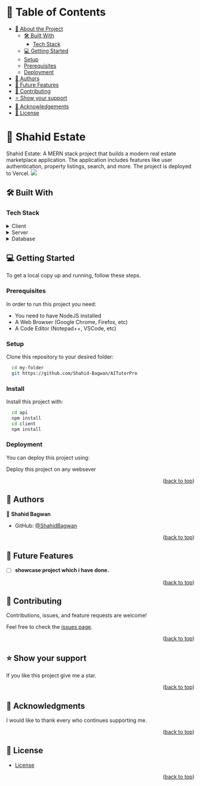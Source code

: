 <a name="readme-top"></a>

# 📗 Table of Contents

- [📖 About the Project](#about-project)
  - [🛠 Built With](#built-with)
    - [Tech Stack](#tech-stack)
  - [💻 Getting Started](#getting-started)
  - [Setup](#setup)
  - [Prerequisites](#prerequisites)
  - [Deployment](#deployment)
- [👥 Authors](#authors)
- [🔭 Future Features](#future-features)
- [🤝 Contributing](#contributing)
- [⭐️ Show your support](#support)
- [🙏 Acknowledgements](#acknowledgements)
- [📝 License](#license)

<!-- PROJECT DESCRIPTION -->

# 📖 Shahid Estate <a name="about-project"></a>

Shahid Estate: A MERN stack project that builds a modern real estate marketplace application. The application includes features like user authentication, property listings, search, and more. The project is deployed to Vercel.
<a href="https://real-estate-frontend-lyart.vercel.app/"><img src="./aitutor.jpg" /></a>

## 🛠 Built With <a name="built-with"></a>

### Tech Stack <a name="tech-stack"></a>

<details>
  <summary>Client</summary>
  <ul>
    <li><a href="https://developer.mozilla.org/en-US/docs/Web/HTML">Next</a></li>
    <li><a href="https://developer.mozilla.org/en-US/docs/Web/HTML">Tailwind</a></li>
    <li><a href="https://developer.mozilla.org/en-US/docs/Web/HTML">Typescript</a></li>
    <li><a href="https://developer.mozilla.org/en-US/docs/Web/HTML">NextAuth</a></li>
  </ul>
</details>

<details>
  <summary>Server</summary>
  <ul>
    <li>PlanetScale</li>
    <li>GCP</li>
  </ul>
</details>

<details>
<summary>Database</summary>
  <ul>
    <li>PostgrSQL</li>
    <li>Prisma</li>
  </ul>
</details>

<!-- Features -->

<!-- LIVE DEMO -->

## 💻 Getting Started <a name="getting-started"></a>

To get a local copy up and running, follow these steps.

### Prerequisites

In order to run this project you need:

- You need to have NodeJS installed
- A Web Browser (Google Chrome, Firefox, etc)
- A Code Editor (Notepad++, VSCode, etc)

### Setup

Clone this repository to your desired folder:

```sh
  cd my-folder
  git https://github.com/Shahid-Bagwan/AITutorPro
```

### Install

Install this project with:

```sh
  cd api
  npm install
  cd client
  npm install
```

### Deployment

You can deploy this project using:

Deploy this project on any websever

<p align="right">(<a href="#readme-top">back to top</a>)</p>

## 👥 Authors <a name="authors"></a>

👤 **Shahid Bagwan**

- GitHub: [@ShahidBagwan](https://github.com/Shahid-Bagwan)

<p align="right">(<a href="#readme-top">back to top</a>)</p>

## 🔭 Future Features <a name="future-features"></a>

- [ ] **showcase project which i have done.**

<p align="right">(<a href="#readme-top">back to top</a>)</p>

## 🤝 Contributing <a name="contributing"></a>

Contributions, issues, and feature requests are welcome!

Feel free to check the [issues page](https://github.com/Shahid-Bagwan/AITutorPro/issues).

<p align="right">(<a href="#readme-top">back to top</a>)</p>

## ⭐️ Show your support <a name="support"></a>

If you like this project give me a star.

<p align="right">(<a href="#readme-top">back to top</a>)</p>

## 🙏 Acknowledgments <a name="acknowledgements"></a>

I would like to thank every who continues supporting me.

<p align="right">(<a href="#readme-top">back to top</a>)</p>

## 📝 License <a name="license"></a>

- [License](./LICENSE)

<p align="right">(<a href="#readme-top">back to top</a>)</p>
